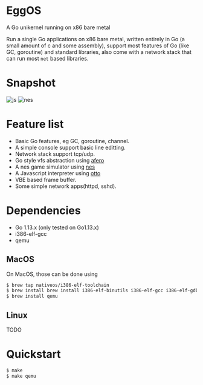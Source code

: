 # EggOS

A Go unikernel running on x86 bare metal

Run a single Go applications on x86 bare metal, written entirely in Go (a small amount of c and some assembly), support most features of Go (like GC, goroutine) and standard libraries, also come with a network stack that can run most `net` based libraries.

# Snapshot

![js](https://i.imgur.com/Canhd8D.gif)
![nes](https://i.imgur.com/WugXcTk.gif)


# Feature list

- Basic Go features, eg GC, goroutine, channel.
- A simple console support basic line editting.
- Network stack support tcp/udp.
- Go style vfs abstraction using [afero](https://github.com/spf13/afero)
- A nes game simulator using [nes](https://github.com/fogleman/nes)
- A Javascript interpreter using [otto](https://github.com/robertkrimen/otto)
- VBE based frame buffer.
- Some simple network apps(httpd, sshd).


# Dependencies

- Go 1.13.x (only tested on Go1.13.x)
- i386-elf-gcc
- qemu

## MacOS

On MacOS, those can be done using

``` bash
$ brew tap nativeos/i386-elf-toolchain
$ brew install brew install i386-elf-binutils i386-elf-gcc i386-elf-gdb
$ brew install qemu
```

## Linux

TODO

# Quickstart

``` bash
$ make
$ make qemu
```
